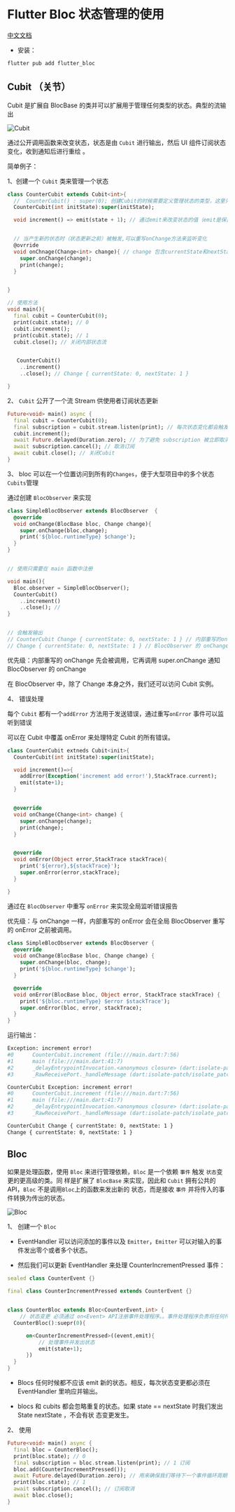 # Flutter Bloc 状态管理的使用

[中文文档](https://bloclibrary.dev/zh-cn)

- 安装：

```bash
flutter pub add flutter_bloc
```

## Cubit （关节）

Cubit 是扩展自 BlocBase 的类并可以扩展用于管理任何类型的状态。典型的流输出

![Cubit](image/Cubit.png)

通过公开调用函数来改变状态，状态是由 `Cubit` 进行输出，然后 UI 组件订阅状态变化，收到通知后进行重绘
。

简单例子：

1、创建一个 `Cubit` 类来管理一个状态

```dart
class CounterCubit extends Cubit<int>{
  //  CounterCubit() : super(0); 创建Cubit的时候需要定义管理状态的类型，这里只是简单的int，复杂的应该是一个class而不是值类型
  CounterCubit(int initState):super(initState);

  void increment() => emit(state + 1); // 通过emit来改变状态的值（emit是保护方法只能在Cubit类中使用）


  // 当产生新的状态时（状态更新之前）被触发,可以重写onChange方法来监听变化
  @ovrride
  void onChnage(Change<int> change){ // change 包含currentState和nextState
    super.onChange(change);
    print(change);
  }


}

// 使用方法
void main(){
  final cubit = CounterCubit(0);
  print(cubit.state); // 0
  cubit.increment();
  print(cubit.state); // 1
  cubit.close(); // 关闭内部状态流


   CounterCubit()
    ..increment()
    ..close(); // Change { currentState: 0, nextState: 1 }

}
```

2、 `Cubit` 公开了一个流 Stream 供使用者订阅状态更新

```dart
Future<void> main() async {
  final cubit = CounterCubit(0);
  final subscription = cubit.stream.listen(print); // 每次状态变化都会触发输出,只有在 Cubit 上调用 listen 时才会收到后续状态变化
  cubit.increment();
  await Future.delayed(Duration.zero); // 为了避免 subscription 被立即取消
  await subscription.cancel(); // 取消订阅
  await cubit.close(); // 关闭Cubit
}
```

3、 bloc 可以在一个位置访问到所有的`Changes`，便于大型项目中的多个状态`Cubits`管理

通过创建 `BlocObserver` 来实现

```dart
class SimpleBlocObserver extends BlocObserver  {
  @override
  void onChange(BlocBase bloc, Change change){
    super.onChange(bloc,change);
    print('${bloc.runtimeType} $change');
  }
}


// 使用只需要在 main 函数中注册

void main(){
  Bloc.observer = SimpleBlocObserver();
  CounterCubit()
    ..increment()
    ..close(); //
}


// 会触发输出
// CounterCubit Change { currentState: 0, nextState: 1 } // 内部重写的onChange
// Change { currentState: 0, nextState: 1 } // BlocObserver 的 onChange

```

优先级：内部重写的 onChange 先会被调用，它再调用 super.onChange 通知 BlocObserver 的 onChange

在 BlocObserver 中，除了 Change 本身之外，我们还可以访问 Cubit 实例。

4、 错误处理

每个 `Cubit` 都有一个`addError` 方法用于发送错误，通过重写`onError` 事件可以监听到错误

可以在 Cubit 中覆盖 onError 来处理特定 Cubit 的所有错误。

```dart
class CounterCubit extneds Cubit<init>{
  CounterCubit(int initState):super(initState);

  void increment()=>{
    addError(Exception('increment add error!'),StackTrace.current);
    emit(state+1);
  }


  @override
  void onChange(Change<int> change) {
    super.onChange(change);
    print(change);
  }


  @override
  void onError(Object error,StackTrace stackTrace){
    print('${error},${stackTrace}');
    super.onError(error,stackTrace);
  }

}
```

通过在 `BlocObserver` 中重写 `onError` 来实现全局监听错误报告

优先级：与 onChange 一样，内部重写的 onError 会在全局 BlocObserver 重写的 onError 之前被调用。

```dart
class SimpleBlocObserver extends BlocObserver {
  @override
  void onChange(BlocBase bloc, Change change) {
    super.onChange(bloc, change);
    print('${bloc.runtimeType} $change');
  }

  @override
  void onError(BlocBase bloc, Object error, StackTrace stackTrace) {
    print('${bloc.runtimeType} $error $stackTrace');
    super.onError(bloc, error, stackTrace);
  }
}
```

运行输出：

```bash
Exception: increment error!
#0      CounterCubit.increment (file:///main.dart:7:56)
#1      main (file:///main.dart:41:7)
#2      _delayEntrypointInvocation.<anonymous closure> (dart:isolate-patch/isolate_patch.dart:297:19)
#3      _RawReceivePort._handleMessage (dart:isolate-patch/isolate_patch.dart:184:12)

CounterCubit Exception: increment error!
#0      CounterCubit.increment (file:///main.dart:7:56)
#1      main (file:///main.dart:41:7)
#2      _delayEntrypointInvocation.<anonymous closure> (dart:isolate-patch/isolate_patch.dart:297:19)
#3      _RawReceivePort._handleMessage (dart:isolate-patch/isolate_patch.dart:184:12)

CounterCubit Change { currentState: 0, nextState: 1 }
Change { currentState: 0, nextState: 1 }
```

## Bloc

如果是处理函数，使用 `Bloc` 来进行管理依赖，`Bloc` 是一个依赖 `事件` 触发 `状态`变更的更高级的类。同
样是扩展了 `BlocBase` 来实现，因此和 `Cubit` 拥有公共的 API，`Bloc` 不是调用`Bloc`上的函数来发出新的
状态，而是接收 `事件` 并将传入的事件转换为传出的状态。

![Bloc](image/bloc.png)

1、 创建一个 `Bloc`

- EventHandler 可以访问添加的事件以及 `Emitter`，`Emitter` 可以对输入的事件发出零个或者多个状态。

- 然后我们可以更新 EventHandler 来处理 CounterIncrementPressed 事件：

```dart
sealed class CounterEvent {}

final class CounterIncrementPressed extends CounterEvent {}


class CounterBloc extends Bloc<CounterEvent,int> {
    // 状态变更 必须通过 on<Event> API注册事件处理程序。。事件处理程序负责将任何传入事件转换为零个或多个传出状态。
  CounterBloc():suepr(0){

      on<CounterIncrementPressed>((event,emit){
          // 处理事件并发出状态
          emit(state+1);
      })
  }
}


```

- Blocs 任何时候都不应该 emit 新的状态。相反，每次状态变更都必须在 EventHandler 里响应并输出。

- blocs 和 cubits 都会忽略重复的状态。如果 state == nextState 时我们发出 State nextState ，不会有状
  态变更发生。

2、 使用

```dart
Future<void> main() async {
  final bloc = CounterBloc();
  print(bloc.state); // 0
  final subscription = bloc.stream.listen(print); // 1 订阅
  bloc.add(CounterIncrementPressed());
  await Future.delayed(Duration.zero); // 用来确保我们等待下一个事件循环周期,确保EventHandler 处理了这个事件
  print(bloc.state); // 1
  await subscription.cancel(); // 订阅取消
  await bloc.close();
}
```
